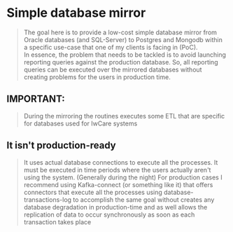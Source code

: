 # Simple database mirror

> The goal here is to provide a low-cost simple database mirror from Oracle databases (and SQL-Server)
> to Postgres and Mongodb within a specific use-case that one of my clients is facing in (PoC).  
> In essence, the problem that needs to be tackled is to
> avoid launching reporting queries against the production database.
> So, all reporting queries can be executed over the mirrored databases
> without creating problems for the users in production time.
>
## IMPORTANT:
> During the mirroring the routines executes some ETL that are specific for databases used for IwCare systems 

## It isn't production-ready
> It uses actual database connections to execute all the processes. 
> It must be executed in time periods where the users actually aren't using the system. (Generally during the night)
> For production cases I recommend using Kafka-connect (or something like it)
> that offers connectors that execute all the processes using database-transactions-log
> to accomplish the same goal without creates any database degradation in production-time and as well allows the replication of data to occur synchronously as soon as each transaction takes place
> 
